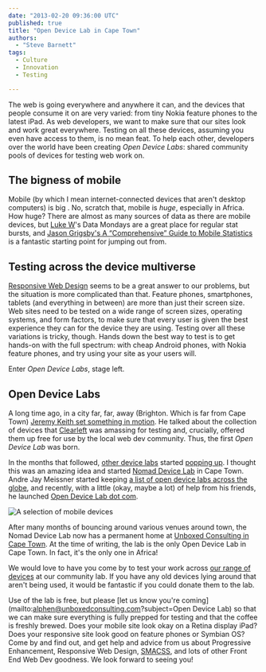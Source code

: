 ```yaml
---
date: "2013-02-20 09:36:00 UTC"
published: true
title: "Open Device Lab in Cape Town"
authors:
  - "Steve Barnett"
tags:
  - Culture
  - Innovation
  - Testing

---
```


The web is going everywhere and anywhere it can, and the devices that people consume it on are very varied: from tiny Nokia feature phones to the latest iPad. As web developers, we want to make sure that our sites look and work great everywhere. Testing on all these devices, assuming you even have access to them, is no mean feat. To help each other, developers over the world have been creating *Open Device Labs*: shared community pools of devices for testing web work on.

## The bigness of mobile

Mobile (by which I mean internet-connected devices that aren't desktop computers) is big . No, scratch that, mobile is *huge*, especially in Africa. How huge? There are almost as many sources of data as there are mobile devices, but [Luke W](http://www.lukew.com/)'s Data Mondays are a great place for regular stat bursts, and [Jason Grigsby's A “Comprehensive” Guide to Mobile Statistics](http://blog.cloudfour.com/a-comprehensive-guide-to-mobile-statistics/) is a fantastic starting point for jumping out from.

## Testing across the device multiverse

[Responsive Web Design](http://alistapart.com/article/responsive-web-design) seems to be a great answer to our problems, but the situation is more complicated than that. Feature phones, smartphones, tablets (and everything in between) are more than just their screen size. Web sites need to be tested on a wide range of screen sizes, operating systems, and form factors, to make sure that every user is given the best experience they can for the device they are using. Testing over all these variations is tricky, though. Hands down the best way to test is to get hands-on with the full spectrum: with cheap Android phones, with Nokia feature phones, and try using your site as your users will.

Enter _Open Device Labs_, stage left.

## Open Device Labs

A long time ago, in a city far, far, away (Brighton. Which is far from Cape Town) [Jeremy Keith set something in motion](http://adactio.com/journal/5433/). He talked about the collection of devices that [Clearleft](http://clearleft.com/) was amassing for testing and, crucially, offered them up free for use by the local web dev community. Thus, the first _Open Device Lab_ was born.

In the months that followed, [other device labs](http://adactio.com/journal/5622/) started [popping up](http://adactio.com/journal/5767/). I thought this was an amazing idea and started  [Nomad Device Lab](http://devicelab.co.za/) in Cape Town. Andre Jay Meissner started keeping [a list of open device labs across the globe](http://klick-ass.com/awesomeness/avoid-the-tamagotchis-a-list-of-open-device-labs/), and recently, with a little (okay, maybe a lot) of help from his friends, he launched [Open Device Lab dot com](http://opendevicelab.com/).

<img src="https://dl.dropbox.com/u/3831832/device-lab-at-ubxd.jpg" alt="A selection of mobile devices" />

After many months of bouncing around various venues around town, the Nomad Device Lab now has a permanent home at [Unboxed Consulting in Cape Town](/contact). At the time of writing, the lab is the only Open Device Lab in Cape Town. In fact, it's the only one in Africa!

We would love to have you come by to test your work across [our range of devices](http://devicelab.co.za/the-lab.php#devicesinthelab) at our community lab. If you have any old devices lying around that aren't being used, it would be fantastic if you could donate them to the lab.

Use of the lab is free, but please [let us know you're coming](mailto:alphen@unboxedconsulting.com?subject=Open Device Lab) so that we can make sure everything is fully prepped for testing and that the coffee is freshly brewed. Does your mobile site look okay on a Retina display iPad? Does your responsive site look good on feature phones or Symbian OS? Come by and find out, and get help and advice from us about Progressive Enhancement, Responsive Web Design, [SMACSS](http://www.smacss.com/), and lots of other Front End Web Dev goodness. We look forward to seeing you!
